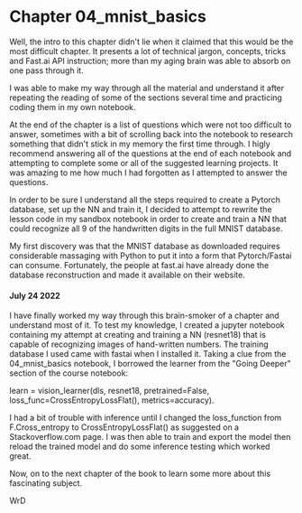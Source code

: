 # Chapter 04_mnist_basics
Well, the intro to this chapter didn't lie when it claimed that this would be
the most difficult chapter. It presents a lot of technical jargon, concepts,
tricks and Fast.ai API instruction; more than my aging brain was able to absorb
on one pass through it.

I was able to make my way through all the material and understand it after repeating
the reading of some of the sections several time and practicing coding them in
my own notebook.

At the end of the chapter is a list of questions which were not too difficult
to answer, sometimes with a bit of scrolling back into the notebook to research
something that didn't stick in my memory the first time through. I higly recommend
answering all of the questions at the end of each notebook and attempting to 
complete some or all of the suggested learning projects. It was amazing to me how
much I had forgotten as I attempted to answer the questions.

In order to be sure I understand all the steps required to create a Pytorch database,
set up the NN and train it, I decided to attempt to rewrite the lesson code in
my sandbox notebook in order to create and train a NN that could recognize all 9
of the handwritten digits in the full MNIST database.

My first discovery was that the MNIST database as downloaded requires considerable
massaging with Python to put it into a form that Pytorch/Fastai can consume.
Fortunately, the people at fast.ai have already done the database reconstruction
and made it available on their website. 

#### July 24 2022
I have finally worked my way through this brain-smoker of a chapter and understand
most of it. 
To test my knowledge, I created a jupyter notebook containing my attempt at creating
and training a NN (resnet18) that is capable of recognizing images of hand-written
numbers. The training database I used came with fastai when I installed it. Taking a
clue from the 04_mnist_basics notebook, I borrowed the learner from the "Going Deeper"
section of the course notebook:

learn = vision_learner(dls, resnet18, pretrained=False,
        loss_func=CrossEntropyLossFlat(), metrics=accuracy).
        
I had a bit of trouble with inference until I changed the loss_function from F.Cross_entropy
to CrossEntropyLossFlat() as suggested on a Stackoverflow.com page.
I was then able to train and export the model then reload the trained model and do
some inference testing which worked great.

Now, on to the next chapter of the book to learn some more about this fascinating
subject.

WrD
